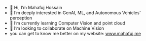 - 👋 Hi, I’m Mahafuj Hossain
- 👀 I’m deeply interested in GenAI, ML, and Autonomous Vehicles' perception
- 🌱 I’m currently learning Computer Vision and point cloud
- 💞️ I’m looking to collaborate on Machine Vision
- you can get to know me better on my website: www.mahafuj.me

<!---
MAHAFUJ/MAHAFUJ is a ✨ special ✨ repository because its `README.md` (this file) appears on your GitHub profile.
You can click the Preview link to take a look at your changes.
--->
